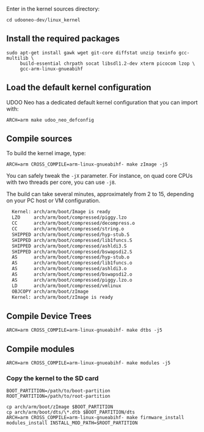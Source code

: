 Enter in the kernel sources directory:

    cd udooneo-dev/linux_kernel


## Install the required packages

    sudo apt-get install gawk wget git-core diffstat unzip texinfo gcc-multilib \
         build-essential chrpath socat libsdl1.2-dev xterm picocom lzop \
         gcc-arm-linux-gnueabihf


## Load the default kernel configuration
UDOO Neo has a dedicated default kernel configuration that you can import with:

    ARCH=arm make udoo_neo_defconfig


## Compile sources
To build the kernel image, type:

    ARCH=arm CROSS_COMPILE=arm-linux-gnueabihf- make zImage -j5

You can safely tweak the `-jX` parameter. For instance, on quad core CPUs with two threads per core, you can use `-j8`.

The build can take several minutes, approximately from 2 to 15, depending on your PC host or VM configuration.

``` bash
  Kernel: arch/arm/boot/Image is ready
  LZO     arch/arm/boot/compressed/piggy.lzo
  CC      arch/arm/boot/compressed/decompress.o
  CC      arch/arm/boot/compressed/string.o
  SHIPPED arch/arm/boot/compressed/hyp-stub.S
  SHIPPED arch/arm/boot/compressed/lib1funcs.S
  SHIPPED arch/arm/boot/compressed/ashldi3.S
  SHIPPED arch/arm/boot/compressed/bswapsdi2.S
  AS      arch/arm/boot/compressed/hyp-stub.o
  AS      arch/arm/boot/compressed/lib1funcs.o
  AS      arch/arm/boot/compressed/ashldi3.o
  AS      arch/arm/boot/compressed/bswapsdi2.o
  AS      arch/arm/boot/compressed/piggy.lzo.o
  LD      arch/arm/boot/compressed/vmlinux
  OBJCOPY arch/arm/boot/zImage
  Kernel: arch/arm/boot/zImage is ready
```

## Compile Device Trees

    ARCH=arm CROSS_COMPILE=arm-linux-gnueabihf- make dtbs -j5


## Compile modules

    ARCH=arm CROSS_COMPILE=arm-linux-gnueabihf- make modules -j5


### Copy the kernel to the SD card

    BOOT_PARTITION=/path/to/boot-partition
    ROOT_PARTITION=/path/to/root-partition
    
    cp arch/arm/boot/zImage $BOOT_PARTITION
    cp arch/arm/boot/dts/\*.dtb $BOOT_PARTITION/dts
    ARCH=arm CROSS_COMPILE=arm-linux-gnueabihf- make firmware_install modules_install INSTALL_MOD_PATH=$ROOT_PARTITION

